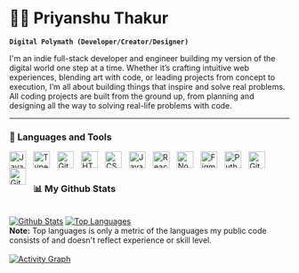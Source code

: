 # 🏄‍♂️ Priyanshu Thakur 

**`Digital Polymath (Developer/Creator/Designer)`**

I'm an indie full-stack developer and engineer building my version of the digital world one step at a time. Whether it’s crafting intuitive web experiences, blending art with code, or leading projects from concept to execution, I’m all about building things that inspire and solve real problems. All coding projects are built from the ground up, from planning and designing all the way to solving real-life problems with code. 

---

### 🧰 Languages and Tools

<img align="left" alt="Java" width="30px" style="padding-right:10px;" src="https://cdn.jsdelivr.net/gh/devicons/devicon/icons/java/java-original.svg"/>
<img align="left" alt="TypeScript" width="30px" style="padding-right:10px;" src="https://cdn.jsdelivr.net/gh/devicons/devicon/icons/typescript/typescript-plain.svg" />
<img align="left" alt="Git" width="30px" style="padding-right:10px;" src="https://cdn.jsdelivr.net/gh/devicons/devicon/icons/git/git-original.svg" />
<img align="left" alt="HTML" width="30px" style="padding-right:10px;" src="https://cdn.jsdelivr.net/gh/devicons/devicon/icons/html5/html5-plain.svg" />
<img align="left" alt="CSS" width="30px" style="padding-right:10px;" src="https://cdn.jsdelivr.net/gh/devicons/devicon/icons/css3/css3-plain.svg" />
<img align="left" alt="JavaScript" width="30px" style="padding-right:10px;" src="https://cdn.jsdelivr.net/gh/devicons/devicon/icons/javascript/javascript-plain.svg" />
<img align="left" alt="React" width="30px" style="padding-right:10px;" src="https://cdn.jsdelivr.net/gh/devicons/devicon/icons/react/react-original.svg" />
<img align="left" alt="NodeJS" width="30px" style="padding-right:10px;" src="https://cdn.jsdelivr.net/gh/devicons/devicon/icons/nodejs/nodejs-original.svg" />
<img align="left" alt="Figma" width="30px" style="padding-right:10px;" src="https://cdn.jsdelivr.net/gh/devicons/devicon@latest/icons/figma/figma-original.svg" />
<img align="left" alt="Python" width="30px" style="padding-right:10px;" src="https://cdn.jsdelivr.net/gh/devicons/devicon/icons/python/python-plain.svg" />
<img align="left" alt="GitHub" width="30px" style="padding-right:10px;" src="https://cdn.jsdelivr.net/gh/devicons/devicon/icons/github/github-original.svg" />
<img align="left" alt="GitHub" width="30px" style="padding-right:10px;" src="https://cdn.jsdelivr.net/gh/devicons/devicon@latest/icons/sqldeveloper/sqldeveloper-original.svg" />
          
<br />

#

### 📊 My Github Stats

<br/>
    <a href="https://github.com/Priyanshu0912-readme-stats"><img alt="Github Stats" src="https://github-readme-stats.vercel.app/api?username=Priyanshu0912&show_icons=true&count_private=true&theme=react&hide_border=true&bg_color=0D1117" /></a>
    <a href="https://github.com/Priyanshu0912-readme-stats"><img alt="Top Languages" src="https://github-readme-stats.vercel.app/api/top-langs/?username=Priyanshu0912&langs_count=8&count_private=true&layout=compact&theme=react&hide_border=true&bg_color=0D1117" /></a>
<br/>
<b>Note:</b>  Top languages is only a metric of the languages my public code consists of and doesn't reflect experience or skill level.
<br/>
<br/>
<a href="https://github.com/Karan-Negi-2002/github-readme-activity-graph"><img alt="Activity Graph" src="(https://github-readme-activity-graph.cyclic.app/graph?username=Priyanshu0912&theme=github)](https://github.com/ashutosh00710/github-readme-activity-graph)" /></a>
<br/>

#



